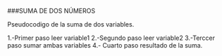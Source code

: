 ###SUMA DE DOS NÚMEROS

Pseudocodigo de la suma de dos variables.

1.-Primer paso leer variable1
2.-Segundo paso leer variable2
3.-Terccer paso sumar ambas variables
4.- Cuarto paso resultado de la suma.

